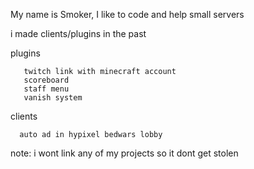 My name is Smoker, I like to code and help small servers

i made clients/plugins in the past



plugins

       twitch link with minecraft account
       scoreboard
       staff menu
       vanish system
  
  
  
clients

      auto ad in hypixel bedwars lobby
   
   
   
   
   
   
   
note: i wont link any of my projects so it dont get stolen
